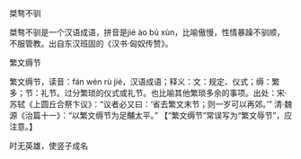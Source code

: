 

桀骜不驯

桀骜不驯是一个汉语成语，拼音是jié ào bú xùn，比喻傲慢，性情暴躁不驯顺，不服管教。出自东汉班固的《汉书·匈奴传赞》。

繁文缛节

繁文缛节，读音：fán wén rù jié，汉语成语；释义：文：规定、仪式；缛：繁多；节：礼节。过分繁琐的仪式或礼节。也比喻其他繁琐多余的事项。出处：宋·苏轼《上圆丘合祭卞议》：“议者必又曰：‘省去繁文末节；则一岁可以再郊。’”
清·魏源《治篇十一》：“以繁文缛节为足黼太平。”
【“繁文缛节”常误写为“繁文辱节”，应注意。】

时无英雄，使竖子成名
